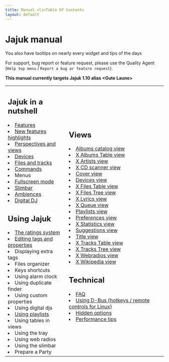 ```yaml
---
title: Manual <li>Table Of Contents
layout: default
---
```


# Jajuk manual
<div class='info'>
You also have tooltips on nearly every widget and tips of the days
</div>

For support, bug report or feature request, please use the Quality Agent (``Help top menu`` / ``Report a bug or feature request``). 

**This manual currently targets Jajuk 1.10 alias \<Gute Laune\>**

<table>
  <tr>
  <td>
  <h2>Jajuk in a nutshell</h2>
  <li><a href="/features.html">Features</a></li>
  <li><a href="/new_features.html">New features highlights</a></li>
  <li><a href="perspectives.html">Perspectives and views</a></li>
  <li><a href="devices.html">Devices</li>
  <li>Files and tracks</li>
  <li><a href="commands.html">Commands<a></li>
  <li>Menus</li>
  <li><a href="fullscreen.html">Fullscreen mode</a></li>
  <li><a href="slimbar.html">Slimbar</a></li>
  <li><a href="ambiences.html">Ambiences</a></li>
  <li><a href="ddj.html">Digital DJ</a></li>
  
  <h2>Using Jajuk</h2>
  <li><a href="ratings.html">The ratings system</a></li>
  <li><a href="editing_tags_and_properties.html">Editing tags and properties</a></li>
  <li>Displaying extra tags</li>
  <li>Files organizer</li>
  <li>Keys shortcuts</li>
  <li>Using alarm clock</li>
  <li>Using duplicate finder</li>
  <li>Using custom properties</li>
  <li>Using digital djs</li>
  <li><a href="using_playlists.html">Using playlists</a></li>
  <li>Using tables in views</li>
  <li>Using the tray</li>
  <li>Using web radios</li>
  <li>Using the slimbar</li>
  <li>Prepare a Party</li>
  </td>
  
  <td>
  <h2>Views</h2>
  <li><a href="view_catalog.html">Albums catalog view</a></li>
  <li><a href="view_albums_table.html">X Albums Table view</a></li>
  <li><a href="view_artists.html">X Artists view</a></li>
  <li><a href="view_cd_scanner.html">X CD scanner view</a></li>
  <li><a href="view_cover.html">Cover view</a></li>
  <li><a href="view_devices.html">Devices view</a></li>
  <li><a href="view_files_table.html">X Files Table view</a></li>
  <li><a href="view_files_tree.html">X Files Tree view</a></li>
  <li><a href="view_lyrics.html">X Lyrics view</a></li>
  <li><a href="view_queue.html">X Queue view</a></li>
  <li><a href="view_playlists.html">Playlists view</a></li>
  <li><a href="view_preferences.html">Preferences view</a></li>
  <li><a href="view_stats.html">X Statistics view</a></li>
  <li><a href="view_suggestions.html">Suggestions view</a></li>
  <li><a href="view_title.html">Title view</a></li>
  <li><a href="view_tracks_table.html">X Tracks Table view</a></li>
  <li><a href="view_tracks_tree.html">X Tracks Tree view</a></li>
  <li><a href="view_webradios.html">X Webradios view</a></li>
  <li><a href="view_wikipedia.html">X Wikipedia view </a></li>
  
  <h2>Technical</h2>
  <li><a href="/faq.html">FAQ</a></li>
  <li><a href="d-bus.html">Using D-Bus (hotkeys / remote controls for Linux)</a></li>
  <li><a href="hidden_options.html">Hidden options</a></li>
  <li><a href="/jajuk_manual_performance_tips.html">Performance tips</a></li>
  </td>
  </tr>  
</table>
